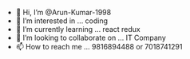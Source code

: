 - 👋 Hi, I’m @Arun-Kumar-1998
- 👀 I’m interested in ... coding
- 🌱 I’m currently learning ... react redux 
- 💞️ I’m looking to collaborate on ... IT Company
- 📫 How to reach me ... 9816894488 or 7018741291

<!---
Arun-Kumar-1998/Arun-Kumar-1998 is a ✨ special ✨ repository because its `README.md` (this file) appears on your GitHub profile.
You can click the Preview link to take a look at your changes.
--->
